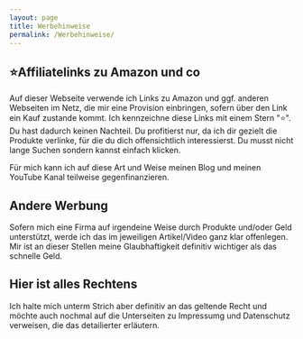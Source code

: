 ```yaml
---
layout: page
title: Werbehinweise
permalink: /Werbehinweise/
---
```

## ⭐Affiliatelinks zu Amazon und co

Auf dieser Webseite verwende ich Links zu Amazon und ggf. anderen Webseiten im Netz, die mir eine Provision einbringen, sofern über den Link ein Kauf zustande kommt. Ich kennzeichne diese Links mit einem Stern "⭐". Du hast dadurch keinen Nachteil. Du profitierst nur, da ich dir gezielt die Produkte verlinke, für die du dich offensichtlich interessierst. Du musst nicht lange Suchen sondern kannst einfach klicken.

Für mich kann ich auf diese Art und Weise meinen Blog und meinen YouTube Kanal teilweise gegenfinanzieren.

## Andere Werbung

Sofern mich eine Firma auf irgendeine Weise durch Produkte und/oder Geld unterstützt, werde ich das im jeweiligen Artikel/Video ganz klar offenlegen. Mir ist an dieser Stellen meine Glaubhaftigkeit definitiv wichtiger als das schnelle Geld.

## Hier ist alles Rechtens

Ich halte mich unterm Strich aber definitiv an das geltende Recht und möchte auch nochmal auf die Unterseiten zu Impressumg und Datenschutz verweisen, die das detailierter erläutern.